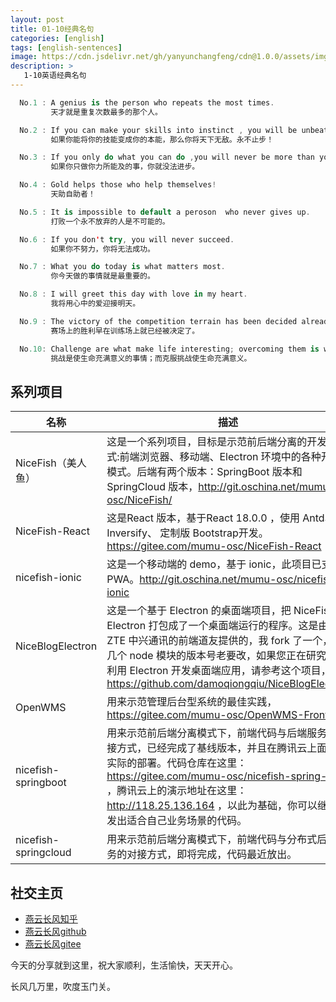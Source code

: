 ```yaml
---
layout: post
title: 01-10经典名句
categories: [english]
tags: [english-sentences]
image: https://cdn.jsdelivr.net/gh/yanyunchangfeng/cdn@1.0.0/assets/img/blog/english-grammer/english-grammer-cover6.png
description: >
   1-10英语经典名句
---
```

``` swift
  No.1 : A genius is the person who repeats the most times.  
         天才就是重复次数最多的那个人。
```
``` swift
  No.2 : If you can make your skills into instinct , you will be unbeatable. Keep moving！   
         如果你能将你的技能变成你的本能，那么你将天下无敌。永不止步！
```
``` swift
  No.3 : If you only do what you can do ,you will never be more than you are now.  
         如果你只做你力所能及的事，你就没法进步。
```
``` swift
  No.4 : Gold helps those who help themselves!
         天助自助者！
```
``` swift
  No.5 : It is impossible to default a peroson  who never gives up.
         打败一个永不放弃的人是不可能的。
```
``` swift
  No.6 : If you don't try, you will never succeed.
         如果你不努力，你将无法成功。
```
``` swift
  No.7 : What you do today is what matters most.
         你今天做的事情就是最重要的。
```
``` swift
  No.8 : I will greet this day with love in my heart.
         我将用心中的爱迎接明天。
```
``` swift
  No.9 : The victory of the competition terrain has been decided already by how we are working hard on the training ground. 
         赛场上的胜利早在训练场上就已经被决定了。
```
``` swift
  No.10: Challenge are what make life interesting; overcoming them is what makes life meaningful. 
         挑战是使生命充满意义的事情；而克服挑战使生命充满意义。
```


## 系列项目

|  名称   | 描述  |
|  ----  | ----  |
| NiceFish（美人鱼）  | 这是一个系列项目，目标是示范前后端分离的开发模式:前端浏览器、移动端、Electron 环境中的各种开发模式。后端有两个版本：SpringBoot 版本和 SpringCloud 版本，http://git.oschina.net/mumu-osc/NiceFish/ |
| NiceFish-React  |  这是React 版本，基于React 18.0.0 ，使用 Antd、Inversify、 定制版 Bootstrap开发。  https://gitee.com/mumu-osc/NiceFish-React|
| nicefish-ionic  | 这是一个移动端的 demo，基于 ionic，此项目已支持 PWA。http://git.oschina.net/mumu-osc/nicefish-ionic |
| NiceBlogElectron  | 这是一个基于 Electron 的桌面端项目，把 NiceFish 用 Electron 打包成了一个桌面端运行的程序。这是由 ZTE 中兴通讯的前端道友提供的，我 fork 了一个，有几个 node 模块的版本号老要改，如果您正在研究如何利用 Electron 开发桌面端应用，请参考这个项目，https://github.com/damoqiongqiu/NiceBlogElectron|
| OpenWMS  | 用来示范管理后台型系统的最佳实践，https://gitee.com/mumu-osc/OpenWMS-Frontend|
| nicefish-springboot  | 用来示范前后端分离模式下，前端代码与后端服务的对接方式，已经完成了基线版本，并且在腾讯云上面做了实际的部署。代码仓库在这里： https://gitee.com/mumu-osc/nicefish-spring-boot ，腾讯云上的演示地址在这里： http://118.25.136.164 ，以此为基础，你可以继续开发出适合自己业务场景的代码。|
| nicefish-springcloud  | 用来示范前后端分离模式下，前端代码与分布式后端服务的对接方式，即将完成，代码最近放出。|       

## 社交主页  

* [燕云长风知乎](https://zhihu.com/people/hbxyxuxiaodong)    
* [燕云长风github](https://github.com/yanyunchangfeng)  
* [燕云长风gitee](https://gitee.com/yanyunchangfeng) 

今天的分享就到这里，祝大家顺利，生活愉快，天天开心。

长风几万里，吹度玉门关。